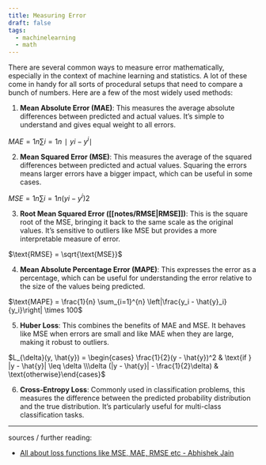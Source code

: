 ```yaml
---
title: Measuring Error
draft: false
tags:
  - machinelearning
  - math
---
```

There are several common ways to measure error mathematically, especially in the context of machine learning and statistics. A lot of these come in handy for all sorts of procedural setups that need to compare a bunch of numbers. Here are a few of the most widely used methods:

1. **Mean Absolute Error (MAE)**: This measures the average absolute differences between predicted and actual values. It’s simple to understand and gives equal weight to all errors.

$MAE=1n∑i=1n∣yi−y^i∣$

2. **Mean Squared Error (MSE)**: This measures the average of the squared differences between predicted and actual values. Squaring the errors means larger errors have a bigger impact, which can be useful in some cases.

$MSE=1n∑i=1n(yi−y^i)2$

3. **Root Mean Squared Error ([[notes/RMSE|RMSE]])**: This is the square root of the MSE, bringing it back to the same scale as the original values. It’s sensitive to outliers like MSE but provides a more interpretable measure of error.

$\text{RMSE} = \sqrt{\text{MSE}}$

4. **Mean Absolute Percentage Error (MAPE)**: This expresses the error as a percentage, which can be useful for understanding the error relative to the size of the values being predicted.

$\text{MAPE} = \frac{1}{n} \sum_{i=1}^{n} \left|\frac{y_i - \hat{y}_i}{y_i}\right| \times 100$

5. **Huber Loss**: This combines the benefits of MAE and MSE. It behaves like MSE when errors are small and like MAE when they are large, making it robust to outliers.

$L_{\delta}(y, \hat{y}) = \begin{cases} \frac{1}{2}(y - \hat{y})^2 & \text{if } |y - \hat{y}| \leq \delta \\\delta (|y - \hat{y}| - \frac{1}{2}\delta) & \text{otherwise}\end{cases}$

6. **Cross-Entropy Loss**: Commonly used in classification problems, this measures the difference between the predicted probability distribution and the true distribution. It’s particularly useful for multi-class classification tasks.

---

sources / further reading:
- [All about loss functions like MSE, MAE, RMSE etc - Abhishek Jain](https://medium.com/@abhishekjainindore24/all-about-loss-functions-like-mse-mae-rmse-etc-36596e3802f5)

